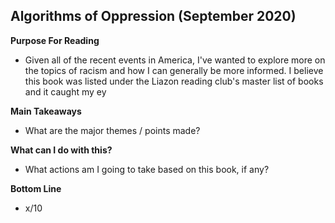## Algorithms of Oppression (September 2020)

**Purpose For Reading**
- Given all of the recent events in America, I've wanted to explore more on the topics of racism and how I can generally be more informed. I believe this book was listed under the Liazon reading club's master list of books and it caught my ey
 
**Main Takeaways**
- What are the major themes / points made?

**What can I do with this?**
- What actions am I going to take based on this book, if any?

**Bottom Line**
- x/10
<!--stackedit_data:
eyJoaXN0b3J5IjpbMjA2ODcxNjAwXX0=
-->